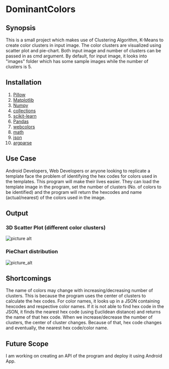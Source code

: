 # DominantColors

## Synopsis
This is a small project which makes use of Clustering Algorithm, K-Means to create color clusters in input image. The color clusters are visualized using scatter plot and pie-chart. Both input image and number of clusters can be passed in as cmd argument. By default, for input image, it looks into "images" folder which has some sample images while the number of clusters is 5.

## Installation
1. [Pillow](https://pypi.org/project/Pillow/ "Pillow")
2. [Matplotlib](https://matplotlib.org/ "Matplotlib")
3. [Numpy](https://numpy.org/ "Numpy")
4. [collections](https://docs.python.org/3/library/collections.html "collections")
6. [scikit-learn](https://scikit-learn.org/stable/ "Scikit-learn")
7. [Pandas](https://pandas.pydata.org/ "Pandas")
8. [webcolors](https://pypi.org/project/webcolors/ "webcolors")
9. [math](https://docs.python.org/2/library/math.html "Math")
10. [json](https://docs.python.org/3/library/json.html "Json")
11. [argparse](https://docs.python.org/2/library/argparse.html#module-argparse "Argparse")

## Use Case
Android Developers, Web Developers or anyone looking to replicate a template face the problem of identifying the hex codes for colors used in the templates. This program will make their lives easier. They can load the template image in the program, set the number of clusters (No. of colors to be identified) and the program will return the hexcodes and name (actual/nearest) of the colors used in the image.

## Output

### 3D Scatter Plot (different color clusters)
![picture alt](https://i.imgur.com/6U9dP9r.jpg)

### PieChart distribution
![picture_alt](https://i.imgur.com/iUGSCDH.jpg)

## Shortcomings
The name of colors may change with increasing/decreasing number of clusters. This is because the program uses the center of clusters to calculate the hex codes. For color names, it looks up in a JSON containing hexcodes and respective color names. If it is not able to find hex code in the JSON, it finds the nearest hex code (using Euclidean distance) and returns the name of that hex code. When we increase/decrease the number of clusters, the center of cluster changes. Because of that, hex code changes and eventually, the nearest hex code/color name.

## Future Scope
I am working on creating an API of the program and deploy it using Android App. 
